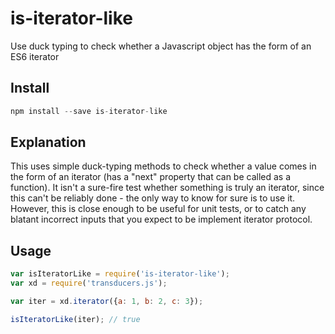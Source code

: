 # is-iterator-like
Use duck typing to check whether a Javascript object has the form of an ES6 iterator

## Install

```javascript
npm install --save is-iterator-like
```

## Explanation

This uses simple duck-typing methods to check whether a value comes in the form of an iterator (has a "next" property that can be called as a function). It isn't a sure-fire test whether something is truly an iterator, since this can't be reliably done - the only way to know for sure is to use it. However, this is close enough to be useful for unit tests, or to catch any blatant incorrect inputs that you expect to be implement iterator protocol.

## Usage

```javascript
var isIteratorLike = require('is-iterator-like');
var xd = require('transducers.js');

var iter = xd.iterator({a: 1, b: 2, c: 3});

isIteratorLike(iter); // true


